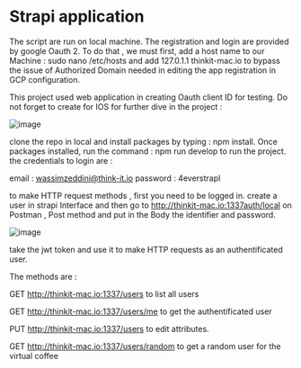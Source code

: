 # Strapi application

The script are run on local machine. The registration and login are provided by google Oauth 2. To do that , we must first, add a host name to our Machine : sudo nano /etc/hosts and add 127.0.1.1	thinkit-mac.io to bypass the issue of Authorized Domain needed in editing the app registration in GCP configuration.

This project used web application in creating Oauth client ID for testing. Do not forget to create for IOS for further dive in the project :

![image](https://user-images.githubusercontent.com/35502785/116705986-6bfc0380-a9cd-11eb-91d0-ad6353456717.png)


clone the repo in local and install packages by typing : npm install. Once packages installed, run the command : npm run develop to run the project. 
the credentials to login are : 

email : wassimzeddini@think-it.io 
password : 4everstrapI

to make HTTP request methods , first you need to be logged in. create a user in strapi Interface and then go to http://thinkit-mac.io:1337auth/local on Postman , Post method and put in the Body the identifier and password.

![image](https://user-images.githubusercontent.com/35502785/116704215-70bfb800-a9cb-11eb-829d-301b646a22fc.png)

take the jwt token and use it to make HTTP requests as an authentificated user.

The methods are :

GET http://thinkit-mac.io:1337/users to list all users

GET http://thinkit-mac.io:1337/users/me to get the authentificated user

PUT http://thinkit-mac.io:1337/users to edit attributes.

GET http://thinkit-mac.io:1337/users/random to get a random user for the virtual coffee
